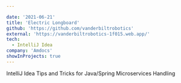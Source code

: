 ```yaml
---

date: '2021-06-21'
title: 'Electric Longboard'
github: 'https://github.com/vanderbiltrobotics'
external: 'https://vanderbiltrobotics-1f015.web.app/'
tech:
  - IntelliJ Idea
company: 'Amdocs'
showInProjects: true
---
```


IntelliJ Idea Tips and Tricks for Java/Spring Microservices Handling